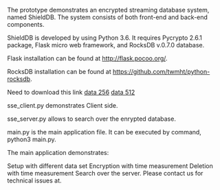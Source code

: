 The prototype demonstrates an encrypted streaming database system, named ShieldDB. The system consists of both front-end and back-end components.

ShieldDB is developed by using Python 3.6. It requires Pycrypto 2.6.1 package, Flask micro web framework, and RocksDB v.0.7.0 database.

Flask installation can be found at http://flask.pocoo.org/.

RocksDB installation can be found at https://github.com/twmht/python-rocksdb.

Need to download this link
[data 256](https://drive.google.com/file/d/199SX2VG3XlwTyMwnduxQMUW-YVrhnaB8/view?usp=sharing)
[data 512](https://drive.google.com/file/d/1MfUwpc0BANBy6hzd2JlHJ8Z7xYI7MAa5/view?usp=sharing)



sse_client.py demonstrates Client side.

sse_server.py allows to search over the enrypted database.

main.py is the main application file. It can be executed by command, python3 main.py.

The main application demonstrates:

Setup with different data set
Encryption with time measurement
Deletion with time measurement
Search over the server.
Please contact us for technical issues at.

